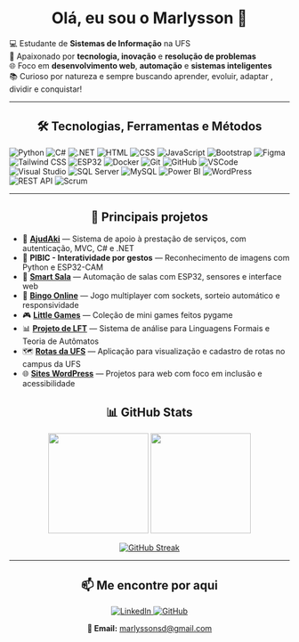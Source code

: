 <h1 align="center">Olá, eu sou o Marlysson 👋</h1>

💻 Estudante de <strong>Sistemas de Informação</strong> na UFS <br>
👾 Apaixonado por <strong>tecnologia, inovação</strong> e <strong>resolução de problemas</strong> <br>
🌐 Foco em <strong>desenvolvimento web</strong>, <strong>automação</strong> e <strong>sistemas inteligentes</strong> <br>
📚 Curioso por natureza e sempre buscando aprender, evoluir, adaptar , dividir e conquistar!
</p>

---
<h2 align="center">🛠️ Tecnologias, Ferramentas e Métodos</h2>

![Python](https://img.shields.io/badge/-Python-3776AB?style=flat&logo=python&logoColor=white)
![C#](https://img.shields.io/badge/-CSharp-239120?style=flat&logo=csharp&logoColor=white)
![.NET](https://img.shields.io/badge/-DotNet-512BD4?style=flat&logo=dotnet&logoColor=white)
![HTML](https://img.shields.io/badge/-HTML5-E34F26?style=flat&logo=html5&logoColor=white)
![CSS](https://img.shields.io/badge/-CSS3-1572B6?style=flat&logo=css3&logoColor=white)
![JavaScript](https://img.shields.io/badge/-JavaScript-F7DF1E?style=flat&logo=javascript&logoColor=black)
![Bootstrap](https://img.shields.io/badge/-Bootstrap-563D7C?style=flat&logo=bootstrap&logoColor=white)
![Figma](https://img.shields.io/badge/-Figma-F24E1E?style=flat&logo=figma&logoColor=white)
![Tailwind CSS](https://img.shields.io/badge/-TailwindCSS-38B2AC?style=flat&logo=tailwind-css&logoColor=white)
![ESP32](https://img.shields.io/badge/-ESP32-000000?style=flat&logo=espressif&logoColor=white)
![Docker](https://img.shields.io/badge/-Docker-2496ED?style=flat&logo=docker&logoColor=white)
![Git](https://img.shields.io/badge/-Git-F05032?style=flat&logo=git&logoColor=white)
![GitHub](https://img.shields.io/badge/-GitHub-181717?style=flat&logo=github&logoColor=white)
![VSCode](https://img.shields.io/badge/-VSCode-007ACC?style=flat&logo=visual-studio-code&logoColor=white)
![Visual Studio](https://img.shields.io/badge/-Visual%20Studio-5C2D91?style=flat&logo=visual-studio&logoColor=white)
![SQL Server](https://img.shields.io/badge/-SQL--Server-CC2927?style=flat&logo=microsoft-sql-server&logoColor=white)
![MySQL](https://img.shields.io/badge/-MySQL-4479A1?style=flat&logo=mysql&logoColor=white)
![Power BI](https://img.shields.io/badge/-Power%20BI-F2C811?style=flat&logo=power-bi&logoColor=black)
![WordPress](https://img.shields.io/badge/-WordPress-21759B?style=flat&logo=wordpress&logoColor=white)
![REST API](https://img.shields.io/badge/-REST%20API-006400?style=flat)
![Scrum](https://img.shields.io/badge/-Scrum-6DB33F?style=flat&logo=azure-devops&logoColor=white)

---
<h2 align="center">🚀 Principais projetos</h2>

- 🔧 [**AjudAki**](https://github.com/marcosdosea/AjudAki) — Sistema de apoio à prestação de serviços, com autenticação, MVC, C# e .NET  
- 🧠 **PIBIC - Interatividade por gestos** — Reconhecimento de imagens com Python e ESP32-CAM  
- 🌱 [**Smart Sala**](https://github.com/fabricadesoftwareufs/AutomacaoSalasControlador) — Automação de salas com ESP32, sensores e interface web  
- 🎯 [**Bingo Online**](https://github.com/MarlyssonSD/Bingo-Online) — Jogo multiplayer com sockets, sorteio automático e responsividade
- 🎮 [**Little Games**](https://github.com/MarlyssonSD/Little-Games) — Coleção de mini games feitos pygame 
- 📊 [**Projeto de LFT**](https://github.com/MarlyssonSD/Projeto-de-LFT) — Sistema de análise para Linguagens Formais e Teoria de Autômatos  
- 🗺️ [**Rotas da UFS**](https://github.com/MarlyssonSD/Rotas-Da-UFS) — Aplicação para visualização e cadastro de rotas no campus da UFS
- 🌐 [**Sites WordPress**](http://g2psi.educacao.ws/) — Projetos para web com foco em inclusão e acessibilidade


<h2 align="center">📊 GitHub Stats</h2>

<div align="center">
  <img height="180em" src="https://github-readme-stats.vercel.app/api?username=MarlyssonSD&show_icons=true&theme=github_dark" />
  <img height="180em" src="https://github-readme-stats.vercel.app/api/top-langs/?username=MarlyssonSD&layout=compact&theme=github_dark" />

  [![GitHub Streak](https://streak-stats.demolab.com?user=MarlyssonSD&theme=github-dark&hide_border=true)](https://git.io/streak-stats)

</div>

---

<h2 align="center">📫 Me encontre por aqui</h2>

<p align="center">
  <a href="https://www.linkedin.com/in/marlysson-silva-dantas-msd/" target="_blank">
    <img src="https://img.shields.io/badge/-LinkedIn-0077B5?style=for-the-badge&logo=linkedin&logoColor=white" alt="LinkedIn">
  </a>
  <a href="https://github.com/MarlyssonSD" target="_blank">
    <img src="https://img.shields.io/badge/-GitHub-181717?style=for-the-badge&logo=github&logoColor=white" alt="GitHub">
  </a>
</p>

<p align="center">
  <strong>📧 Email:</strong> <a href="mailto:marlyssonsd@gmail.com">marlyssonsd@gmail.com</a>
</p>

</p>
